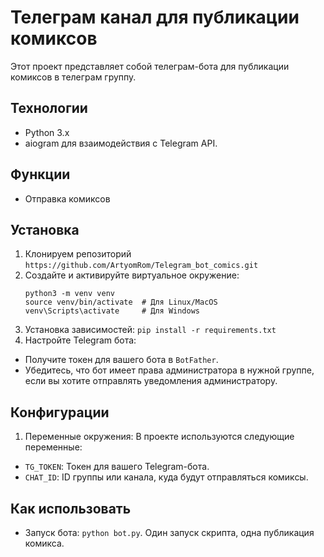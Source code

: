 # Телеграм канал для публикации комиксов

Этот проект представляет собой телеграм-бота для публикации комиксов в телеграм группу.

## Технологии
 - Python 3.x
 - aiogram для взаимодействия с Telegram API.


## Функции
  - Отправка комиксов


## Установка
 1. Клонируем репозиторий `https://github.com/ArtyomRom/Telegram_bot_comics.git`
 2. Создайте и активируйте виртуальное окружение:
    ```
    python3 -m venv venv
    source venv/bin/activate  # Для Linux/MacOS
    venv\Scripts\activate     # Для Windows
    ```
 3. Установка зависимостей: `pip install -r requirements.txt`
 4. Настройте Telegram бота:
   - Получите токен для вашего бота в `BotFather`.
   - Убедитесь, что бот имеет права администратора в нужной группе, если вы хотите отправлять уведомления администратору.




## Конфигурации
1. Переменные окружения: В проекте используются следующие переменные:

  - `TG_TOKEN`: Токен для вашего Telegram-бота.
  - `CHAT_ID`: ID группы или канала, куда будут отправляться комиксы.


## Как использовать
 - Запуск бота: `python bot.py`. Один запуск скрипта, одна публикация комикса.